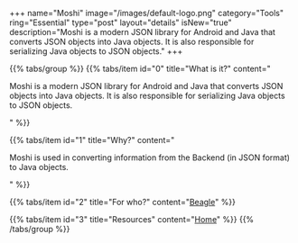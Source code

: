 +++
name="Moshi"
image="/images/default-logo.png"
category="Tools"
ring="Essential"
type="post"
layout="details"
isNew="true"
description="Moshi is a modern JSON library for Android and Java that converts JSON objects into Java objects. It is also responsible for serializing Java objects to JSON objects."
+++

{{% tabs/group %}}
  {{% tabs/item id="0" title="What is it?" content="<p>Moshi is a modern JSON library for Android and Java that converts JSON objects into Java objects. It is also responsible for serializing Java objects to JSON objects.</p>" %}}
  
  {{% tabs/item id="1" title="Why?" content="<p>Moshi is used in converting information from the Backend (in JSON format) to Java objects.</p>" %}}
  
  {{% tabs/item id="2" title="For who?" content="<a href='https://usebeagle.io/' target='_blank'>Beagle</a>" %}}

  {{% tabs/item id="3" title="Resources" content="<a href='https://github.com/square/moshi' target='_blank'>Home</a>" %}}
{{% /tabs/group %}}